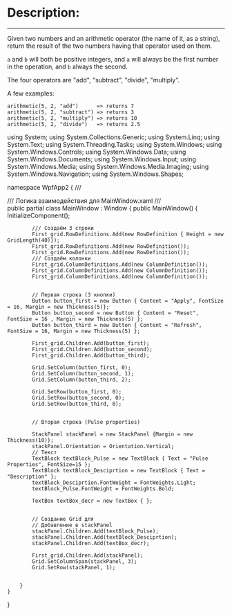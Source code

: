 # Description:

<hr>

Given two numbers and an arithmetic operator (the name of it, as a string), return the result of the two numbers having that operator used on them.

`a` and `b` will both be positive integers, and `a` will always be the first number in the operation, and `b` always the second.

The four operators are "add", "subtract", "divide", "multiply".

A few examples:

```
arithmetic(5, 2, "add")      => returns 7
arithmetic(5, 2, "subtract") => returns 3
arithmetic(5, 2, "multiply") => returns 10
arithmetic(5, 2, "divide")   => returns 2.5
```

using System;
using System.Collections.Generic;
using System.Linq;
using System.Text;
using System.Threading.Tasks;
using System.Windows;
using System.Windows.Controls;
using System.Windows.Data;
using System.Windows.Documents;
using System.Windows.Input;
using System.Windows.Media;
using System.Windows.Media.Imaging;
using System.Windows.Navigation;
using System.Windows.Shapes;

namespace WpfApp2
{
    /// <summary>
    /// Логика взаимодействия для MainWindow.xaml
    /// </summary>
    public partial class MainWindow : Window
    {
        public MainWindow()
        {
            InitializeComponent();

            /// Создаём 3 строки 
            First_grid.RowDefinitions.Add(new RowDefinition { Height = new GridLength(40)});
            First_grid.RowDefinitions.Add(new RowDefinition());
            First_grid.RowDefinitions.Add(new RowDefinition());
            /// Создаём колонки
            First_grid.ColumnDefinitions.Add(new ColumnDefinition());
            First_grid.ColumnDefinitions.Add(new ColumnDefinition());
            First_grid.ColumnDefinitions.Add(new ColumnDefinition());


            // Первая строка (3 кнопки)
            Button button_first = new Button { Content = "Apply", FontSize = 16, Margin = new Thickness(5)};
            Button button_second = new Button { Content = "Reset", FontSize = 16 , Margin = new Thickness(5) };
            Button button_third = new Button { Content = "Refresh", FontSize = 16, Margin = new Thickness(5) };

            First_grid.Children.Add(button_first);
            First_grid.Children.Add(button_second);
            First_grid.Children.Add(button_third);

            Grid.SetColumn(button_first, 0);
            Grid.SetColumn(button_second, 1);
            Grid.SetColumn(button_third, 2);

            Grid.SetRow(button_first, 0);
            Grid.SetRow(button_second, 0);
            Grid.SetRow(button_third, 0);


            // Вторая строка (Pulse properties)

            StackPanel stackPanel = new StackPanel {Margin = new Thickness(10)};
            stackPanel.Orientation = Orientation.Vertical;
            // Текст
            TextBlock textBlock_Pulse = new TextBlock { Text = "Pulse Properties", FontSize=15 };
            TextBlock textBlock_Desciprtion = new TextBlock { Text = "Description" };
            textBlock_Desciprtion.FontWeight = FontWeights.Light;
            textBlock_Pulse.FontWeight = FontWeights.Bold;

            TextBox textBox_decr = new TextBox { };


            // Создание Grid для 
            // Добавление в stackPanel
            stackPanel.Children.Add(textBlock_Pulse);
            stackPanel.Children.Add(textBlock_Desciprtion);
            stackPanel.Children.Add(textBox_decr);

            First_grid.Children.Add(stackPanel);
            Grid.SetColumnSpan(stackPanel, 3);
            Grid.SetRow(stackPanel, 1);
            

        }
    }
}
